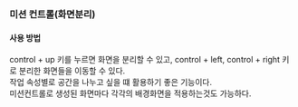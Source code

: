 ### 미션 컨트롤(화면분리)

#### 사용 방법
control + up 키를 누르면 화면을 분리할 수 있고, control + left, control + right 키로 분리한 화면들을 이동할 수 있다.  
작업 속성별로 공간을 나누고 싶을 떄 활용하기 좋은 기능이다.  
미션컨트롤로 생성된 화면마다 각각의 배경화면을 적용하는것도 가능하다.
